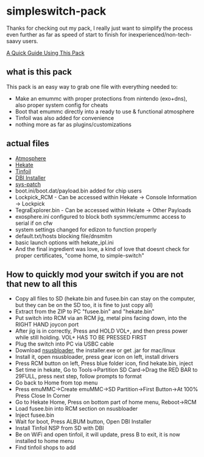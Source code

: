 # simpleswitch-pack
Thanks for checking out my pack, I really just want to simplify the process even further as far as speed of start to finish for inexperienced/non-tech-saavy users.

<a href="https://tinfoil.shop/setup/">A Quick Guide Using This Pack</a>

## what is this pack
This pack is an easy way to grab one file with everything needed to:
- Make an emummc with proper protections from nintendo (exo+dns), also proper system config for cheats
- Boot that emummc directly into a ready to use & functional atmosphere
- Tinfoil was also added for convenience
- nothing more as far as plugins/customizations

## actual files
- <a href="https://github.com/Atmosphere-NX/Atmosphere">Atmosphere</a>
- <a href="https://github.com/CTCaer/hekate">Hekate</a>
- <a href="https://tinfoil.io">Tinfoil</a>
- <a href="https://github.com/rashevskyv/dbi">DBI Installer</a>
- <a href="https://github.com/ITotalJustice/sys-patch/releases">sys-patch</a>
- boot.ini/boot.dat/payload.bin added for chip users
- Lockpick_RCM - Can be accessed within Hekate -> Console Information -> Lockpick
- TegraExplorer.bin - Can be accessed within Hekate -> Other Payloads
- exosphere.ini configured to block both sysmmc/emummc access to serial if on cfw
- system settings changed for edizon to function properly
- default.txt/hosts blocking file/dnsmitm
- basic launch options with hekate_ipl.ini
- And the final ingredient was love, a kind of love that doesnt check for proper certificates, "come home, to simple-switch"

## How to quickly mod your switch if you are not that new to all this
- Copy all files to SD (hekate.bin and fusee.bin can stay on the computer, but they can be on the SD too, it is fine to just copy all)
- Extract from the ZIP to PC "fusee.bin" and "hekate.bin"
- Put switch into RCM via an RCM jig, metal pins facing down, into the RIGHT HAND joycon port
- After jig is in correctly, Press and HOLD VOL+, and then press power while still holding. VOL+ HAS TO BE PRESSED FIRST
- Plug the switch into PC via USBC cable
- Download <a href="https://github.com/developersu/ns-usbloader/releases/tag/v7.0">nsusbloader</a>, the installer.exe or get .jar for mac/linux
- Install it, open nsusbloader, press gear icon on left, install drivers
- Press RCM button on left, Press blue folder icon, find hekate.bin, inject
- Set time in hekate, Go to Tools->Partition SD Card->Drag the RED BAR to 29FULL, press next step, follow prompts to format
- Go back to Home from top menu
- Press emuMMC->Create emuMMC->SD Partition->First Button->At 100% Press Close In Corner
- Go to Hekate Home, Press on bottom part of home menu, Reboot->RCM
- Load fusee.bin into RCM section on nsusbloader
- Inject fusee.bin
- Wait for boot, Press ALBUM button, Open DBI Installer
- Install Tinfoil NSP from SD with DBI
- Be on WiFi and open tinfoil, it will update, press B to exit, it is now installed to home menu
- Find tinfoil shops to add

